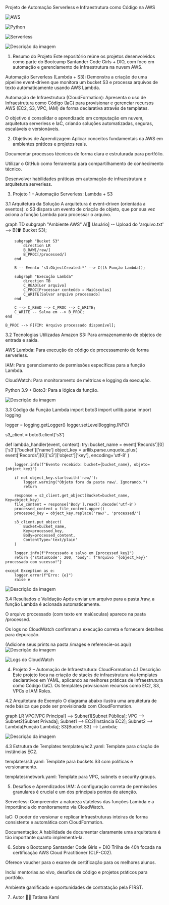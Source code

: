 Projeto de Automação Serverless e Infraestrutura como Código na AWS

![AWS](https://img.shields.io/badge/AWS-%23FF9900.svg?style=for-the-badge&logo=amazon-aws&logoColor=white)

![Python](https://img.shields.io/badge/python-3670A0?style=for-the-badge&logo=python&logoColor=ffdd54)

![Serverless](https://img.shields.io/badge/serverless-%23FD5750.svg?style=for-the-badge&logo=serverless&logoColor=white)


![Descrição da imagem](assets/diagramaAWS.png)


1. Resumo do Projeto
Este repositório reúne os projetos desenvolvidos como parte do Bootcamp Santander Code Girls + DIO, com foco em automação e gerenciamento de infraestrutura na nuvem AWS.

Automação Serverless (Lambda + S3): Demonstra a criação de uma pipeline event-driven que monitora um bucket S3 e processa arquivos de texto automaticamente usando AWS Lambda.

Automação de Infraestrutura (CloudFormation): Apresenta o uso de Infraestrutura como Código (IaC) para provisionar e gerenciar recursos AWS (EC2, S3, VPC, IAM) de forma declarativa através de templates.

O objetivo é consolidar o aprendizado em computação em nuvem, arquitetura serverless e IaC, criando soluções automatizadas, seguras, escaláveis e versionáveis.

2. Objetivos de Aprendizagem
Aplicar conceitos fundamentais da AWS em ambientes práticos e projetos reais.

Documentar processos técnicos de forma clara e estruturada para portfólio.

Utilizar o GitHub como ferramenta para compartilhamento de conhecimento técnico.

Desenvolver habilidades práticas em automação de infraestrutura e arquitetura serverless.

3. Projeto 1 – Automação Serverless: Lambda + S3

3.1 Arquitetura da Solução
A arquitetura é event-driven (orientada a eventos): o S3 dispara um evento de criação de objeto, que por sua vez aciona a função Lambda para processar o arquivo.

graph TD
    subgraph "Ambiente AWS"
        A[👤 Usuário] -- Upload do 'arquivo.txt' --> B(🪣 Bucket S3);
        
        subgraph "Bucket S3"
            direction LR
            B_RAW[/raw/]
            B_PROC[/processed/]
        end

        B -- Evento 's3:ObjectCreated:*' --> C((λ Função Lambda));
        
        subgraph "Execução Lambda"
            direction TB
            C_READ[Ler arquivo]
            C_PROC[Processar conteúdo → Maiúsculas]
            C_WRITE[Salvar arquivo processado]
        end

        C --> C_READ --> C_PROC --> C_WRITE;
        C_WRITE -- Salva em --> B_PROC;
    end
    
    B_PROC --> F[FIM: Arquivo processado disponível];

3.2 Tecnologias Utilizadas
Amazon S3: Para armazenamento de objetos de entrada e saída.

AWS Lambda: Para execução do código de processamento de forma serverless.

IAM: Para gerenciamento de permissões específicas para a função Lambda.

CloudWatch: Para monitoramento de métricas e logging da execução.

Python 3.9 + Boto3: Para a lógica da função.


![Descrição da imagem](assets/arquivo.jpg)


3.3 Código da Função Lambda
import boto3
import urllib.parse
import logging

logger = logging.getLogger()
logger.setLevel(logging.INFO)

s3_client = boto3.client('s3')

def lambda_handler(event, context):
    try:
        bucket_name = event['Records'][0]['s3']['bucket']['name']
        object_key = urllib.parse.unquote_plus(
            event['Records'][0]['s3']['object']['key'], encoding='utf-8'
        )

        logger.info(f"Evento recebido: bucket={bucket_name}, objeto={object_key}")

        if not object_key.startswith('raw/'):
            logger.warning("Objeto fora da pasta raw/. Ignorando.")
            return

        response = s3_client.get_object(Bucket=bucket_name, Key=object_key)
        file_content = response['Body'].read().decode('utf-8')
        processed_content = file_content.upper()
        processed_key = object_key.replace('raw/', 'processed/')

        s3_client.put_object(
            Bucket=bucket_name,
            Key=processed_key,
            Body=processed_content,
            ContentType='text/plain'
        )

        logger.info(f"Processado e salvo em {processed_key}")
        return {'statusCode': 200, 'body': f"Arquivo '{object_key}' processado com sucesso!"}

    except Exception as e:
        logger.error(f"Erro: {e}")
        raise e


![Descrição da imagem](assets/createaws.jpg)


3.4 Resultados e Validação
Após enviar um arquivo para a pasta /raw, a função Lambda é acionada automaticamente.

O arquivo processado (com texto em maiúsculas) aparece na pasta /processed.

Os logs no CloudWatch confirmam a execução correta e fornecem detalhes para depuração.

(Adicione seus prints na pasta /images e referencie-os aqui)
![Descrição da imagem](assets/floxograna.jpg)


![Logs do CloudWatch](assets/metrics.jpg)

4. Projeto 2 – Automação de Infraestrutura: CloudFormation
4.1 Descrição
Este projeto foca na criação de stacks de infraestrutura via templates declarativos em YAML, aplicando as melhores práticas de Infraestrutura como Código (IaC). Os templates provisionam recursos como EC2, S3, VPCs e IAM Roles.

4.2 Arquitetura de Exemplo
O diagrama abaixo ilustra uma arquitetura de rede básica que pode ser provisionada com CloudFormation.

graph LR
    VPC[VPC Principal] --> Subnet1[Subnet Pública];
    VPC --> Subnet2[Subnet Privada];
    Subnet1 --> EC2[Instância EC2];
    Subnet2 --> Lambda[Função Lambda];
    S3[Bucket S3] --> Lambda;


![Descrição da imagem](assets/DiagramaAWS2.drawio.png)


4.3 Estrutura de Templates
templates/ec2.yaml: Template para criação de instâncias EC2.

templates/s3.yaml: Template para buckets S3 com políticas e versionamento.

templates/network.yaml: Template para VPC, subnets e security groups.

5. Desafios e Aprendizados
IAM: A configuração correta de permissões granulares é crucial e um dos principais pontos de atenção.

Serverless: Compreender a natureza stateless das funções Lambda e a importância do monitoramento via CloudWatch.

IaC: O poder de versionar e replicar infraestruturas inteiras de forma consistente e automática com CloudFormation.

Documentação: A habilidade de documentar claramente uma arquitetura é tão importante quanto implementá-la.

6. Sobre o Bootcamp Santander Code Girls + DIO
Trilha de 40h focada na certificação AWS Cloud Practitioner (CLF-C02).

Oferece voucher para o exame de certificação para os melhores alunos.

Inclui mentorias ao vivo, desafios de código e projetos práticos para portfólio.

Ambiente gamificado e oportunidades de contratação pela F1RST.

7. Autor
👩‍💻 Tatiana Kami





